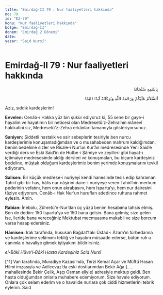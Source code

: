 ```yaml
---
title: "Emirdağ-II 79 : Nur faaliyetleri hakkında"
no: 79
id: "E2-79"
konu: "Nur faaliyetleri hakkında"
bolge: "Emirdağ-II"
donem: "Emirdağ 2 Dönemi"
date: 
yazar: "Said Nursî"
---
```


# Emirdağ-II 79 : Nur faaliyetleri hakkında

<p class="arabic" dir="rtl" title="Meal: “Her türlü noksan sıfatlardan yüce olan Allah’ın adıyla.”">بِاسْمِهِ سُبْحَانَهُ</p>

<p class="arabic" dir="rtl" title="Meal: “Allah’ın selâmı, rahmeti ve bereketleri, ebedî ve dâimî olarak üzerinize olsun.”">اَلسَّلاَمُ عَلَيْكُمْ وَرَحْمَةُ اللّٰهِ وَبَرَكَاتُهُ اَبَدًا دَائِمًا</p>

Aziz, sıddık kardeşlerim!

**Evvelen:** Cenâb-ı Hakka yüz bin şükür ediyoruz ki, 55 sene bir gaye-i hayalim ve hayatımın bir neticesi olan Medresetü’z-Zehra’nın mânevî hakikatini siz, Medresetü’z-Zehra erkânları tamamıyla gösteriyorsunuz.

**Saniyen:** Şiddetli hastalık ve sair sebeplerin tesiriyle ben nurcu kardeşlerimle konuşamadığımdan ve o musahabeden mahrum kaldığımdan, benim bedelime sizler ve Risale-i Nur’un Kur’ân medresesinde Yeni Said’e verdiği ders ve Eski Said’in de Hutbe-i Şâmiye ve zeyilleri gibi hayat-ı içtimaiye medresesinde aldığı dersleri ve konuşmaları, bu biçare kardeşiniz bedeline, müştak olduğum kardeşlerimle benim yerimde konuşmalarını tevkil ediyorum.

**Salisen:** Bir küçük medrese-i nuriyeyi kendi hanesinde tesis edip kahraman Tahirî gibi bir has, hâlis nur nâşirini daire-i nuriyeye veren Tahirî’nin merhum pederinin vefatını, hem onun akrabasını, hem Isparta’yı, hem nur dairesini tâziye ediyorum. Cenâb-ı Hak Nur’un hurufları adedince ruhuna rahmet eylesin. Âmin.

**Rabian:** İnebolu, Zühretü’n-Nur’dan üç yüzü benim hesabıma tahsis etmiş. Ben de dedim: 150 Isparta’ya ve 150 bana gelsin. Bana gelmiş; size gelen ise, ileride bana vereceğiniz Mektubat mecmuasına mukabil ve size borcum varsa hesap edersiniz.

**Hâmisen:** Irak tarafında, hususan Bağdat’taki Üstad-ı Âzam’ın türbedarına ve kardeşlerime selâmımı tebliğ ve hayatım müsaade ederse, bütün ruh u canımla o havaliye gitmek iştiyakımı bildirirsiniz.

*el-Bâkî Hüve’l-Bâkî*
*Hasta Kardeşiniz*
*Said Nursî*

[^1] Van tarafında, Muradiye Kazası’nda, Terzi Kemal Açar ve Müftü Hasan Hilmi imzasıyla ve Adilcevaz’da eski dostlarımdan Bekir Ağa (..... mahallesinde Bekir Çelik, Aşçı Osman eliyle) adresiyle mektup geldi. Ben hasta olduğumdan onlarla muhabere edemiyorum. Size havale ediyorum. Onlara çok selam ederim ve o havalide nurlara çok ciddi hizmetlerini tebrik eylerim. Said
